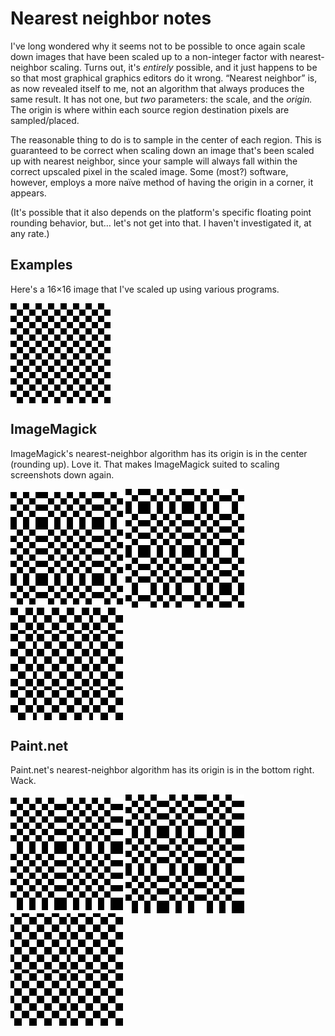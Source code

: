 # Nearest neighbor notes

I've long wondered why it seems not to be possible to once again scale down images that have been scaled up to a non-integer factor with nearest-neighbor scaling. Turns out, it's *entirely* possible, and it just happens to be so that most graphical graphics editors do it wrong. “Nearest neighbor” is, as now revealed itself to me, not an algorithm that always produces the same result. It has not one, but *two* parameters: the scale, and the *origin.* The origin is where within each source region destination pixels are sampled/placed.

The reasonable thing to do is to sample in the center of each region. This is guaranteed to be correct when scaling down an image that's been scaled up with nearest neighbor, since your sample will always fall within the correct upscaled pixel in the scaled image. Some (most?) software, however, employs a more naïve method of having the origin in a corner, it appears.

(It's possible that it also depends on the platform's specific floating point rounding behavior, but… let's not get into that. I haven't investigated it, at any rate.)

## Examples

Here's a 16×16 image that I've scaled up using various programs.

<img src="16x16.png" style="height: 160px; image-rendering: pixelated; vertical-align: middle;"/>

## ImageMagick

ImageMagick's nearest-neighbor algorithm has its origin is in the center (rounding up). Love it. That makes ImageMagick suited to scaling screenshots down again.

<img src="16x16%20scaled%20to%2018x18%20by%20ImageMagick.png" style="height: 180px; image-rendering: pixelated; vertical-align: middle;"/>
<img src="16x16%20scaled%20to%2019x19%20by%20ImageMagick.png" style="height: 190px; image-rendering: pixelated; vertical-align: middle;"/>
<img src="16x16%20scaled%20to%2030x30%20by%20ImageMagick.png" style="height: 180px; image-rendering: pixelated; vertical-align: middle;"/>

## Paint.net

Paint.net's nearest-neighbor algorithm has its origin is in the bottom right. Wack.

<img src="16x16%20scaled%20to%2018x18%20by%20Paint.net.png" style="height: 180px; image-rendering: pixelated; vertical-align: middle;"/>
<img src="16x16%20scaled%20to%2019x19%20by%20Paint.net.png" style="height: 190px; image-rendering: pixelated; vertical-align: middle;"/>
<img src="16x16%20scaled%20to%2030x30%20by%20Paint.net.png" style="height: 180px; image-rendering: pixelated; vertical-align: middle;"/>
